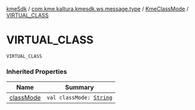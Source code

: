 [kmeSdk](../../index.md) / [com.kme.kaltura.kmesdk.ws.message.type](../index.md) / [KmeClassMode](index.md) / [VIRTUAL_CLASS](./-v-i-r-t-u-a-l_-c-l-a-s-s.md)

# VIRTUAL_CLASS

`VIRTUAL_CLASS`

### Inherited Properties

| Name | Summary |
|---|---|
| [classMode](class-mode.md) | `val classMode: `[`String`](https://kotlinlang.org/api/latest/jvm/stdlib/kotlin/-string/index.html) |
